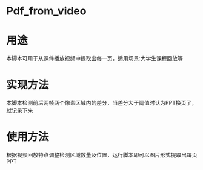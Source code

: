 # Pdf_from_video
# 用途

本脚本可用于从课件播放视频中提取出每一页，适用场景:大学生课程回放等

# 实现方法

本脚本检测前后两帧两个像素区域内的差分，当差分大于阈值时认为PPT换页了，就记录下来

# 使用方法

根据视频回放特点调整检测区域数量及位置，运行脚本即可以图片形式提取出每页PPT
